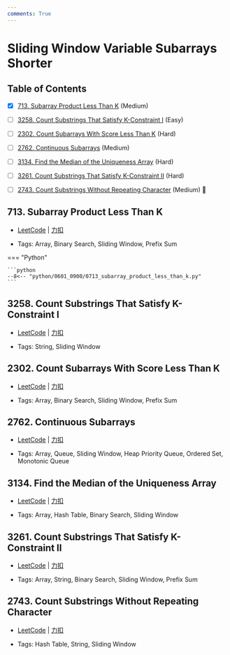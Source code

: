 ```yaml
---
comments: True
---
```


# Sliding Window Variable Subarrays Shorter

## Table of Contents

- [x] [713. Subarray Product Less Than K](#713-subarray-product-less-than-k) (Medium)
- [ ] [3258. Count Substrings That Satisfy K-Constraint I](#3258-count-substrings-that-satisfy-k-constraint-i) (Easy)
- [ ] [2302. Count Subarrays With Score Less Than K](#2302-count-subarrays-with-score-less-than-k) (Hard)
- [ ] [2762. Continuous Subarrays](#2762-continuous-subarrays) (Medium)
- [ ] [3134. Find the Median of the Uniqueness Array](#3134-find-the-median-of-the-uniqueness-array) (Hard)
- [ ] [3261. Count Substrings That Satisfy K-Constraint II](#3261-count-substrings-that-satisfy-k-constraint-ii) (Hard)
- [ ] [2743. Count Substrings Without Repeating Character](#2743-count-substrings-without-repeating-character) (Medium) 👑


## 713. Subarray Product Less Than K

-    [LeetCode](https://leetcode.com/problems/subarray-product-less-than-k/) | [力扣](https://leetcode.cn/problems/subarray-product-less-than-k/)

-   Tags: Array, Binary Search, Sliding Window, Prefix Sum

=== "Python"

    ```python
    --8<-- "python/0601_0900/0713_subarray_product_less_than_k.py"
    ```



## 3258. Count Substrings That Satisfy K-Constraint I

-    [LeetCode](https://leetcode.com/problems/count-substrings-that-satisfy-k-constraint-i/) | [力扣](https://leetcode.cn/problems/count-substrings-that-satisfy-k-constraint-i/)

-   Tags: String, Sliding Window



## 2302. Count Subarrays With Score Less Than K

-    [LeetCode](https://leetcode.com/problems/count-subarrays-with-score-less-than-k/) | [力扣](https://leetcode.cn/problems/count-subarrays-with-score-less-than-k/)

-   Tags: Array, Binary Search, Sliding Window, Prefix Sum



## 2762. Continuous Subarrays

-    [LeetCode](https://leetcode.com/problems/continuous-subarrays/) | [力扣](https://leetcode.cn/problems/continuous-subarrays/)

-   Tags: Array, Queue, Sliding Window, Heap Priority Queue, Ordered Set, Monotonic Queue



## 3134. Find the Median of the Uniqueness Array

-    [LeetCode](https://leetcode.com/problems/find-the-median-of-the-uniqueness-array/) | [力扣](https://leetcode.cn/problems/find-the-median-of-the-uniqueness-array/)

-   Tags: Array, Hash Table, Binary Search, Sliding Window



## 3261. Count Substrings That Satisfy K-Constraint II

-    [LeetCode](https://leetcode.com/problems/count-substrings-that-satisfy-k-constraint-ii/) | [力扣](https://leetcode.cn/problems/count-substrings-that-satisfy-k-constraint-ii/)

-   Tags: Array, String, Binary Search, Sliding Window, Prefix Sum



## 2743. Count Substrings Without Repeating Character

-    [LeetCode](https://leetcode.com/problems/count-substrings-without-repeating-character/) | [力扣](https://leetcode.cn/problems/count-substrings-without-repeating-character/)

-   Tags: Hash Table, String, Sliding Window



